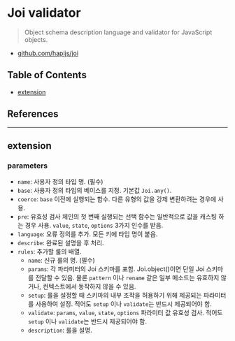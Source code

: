 # Joi validator
> Object schema description language and validator for JavaScript objects.

* [github.com/hapijs/joi](https://github.com/hapijs/joi)

## Table of Contents
* [extension](#extension)

## References

---

## extension

### parameters
* `name`: 사용자 정의 타입 명. (필수)
* `base`: 사용자 정의 타입의 베이스를 지정. 기본값 `Joi.any()`.
* `coerce`: `base` 이전에 실행되는 함수. 다른 유형의 값을 강제 변환하려는 경우에 사용.
* `pre`: 유효성 검사 체인의 첫 번째 실행되는 선택 함수는 일반적으로 값을 캐스팅 하는 경우 사용. `value`, `state`, `options` 3가지 인수를 받음.
* `language`: 오류 정의를 추가. 모든 키에 타입 명이 붙음.
* `describe`: 완료된 설명을 후 처리.
* `rules`: 추가할 룰의 배열.
  * `name`: 신규 룰의 명. (필수)
  * `params`: 각 파라미터의 Joi 스키마를 포함. Joi.object()이면 단일 Joi 스키마를 전달할 수 있음. 물론 `pattern` 이나 `rename` 같은 일부 메소드는 유효하지 않거나, 컨텍스트에서 동작하지 않을 수 있음.
  * `setup`: 룰을 설정할 때 스키마의 내부 조작을 허용하기 위해 제공되는 파라미터를 사용하여 설정. 적어도 `setup` 이나 `validate`는 반드시 제공되어야 함.
  * `validate`: `params`, `value`, `state`, `options` 파라미터 값 유효성 검사. 적어도 `setup` 이나 `validate`는 반드시 제공되어야 함.
  * `description`: 룰을 설명.
